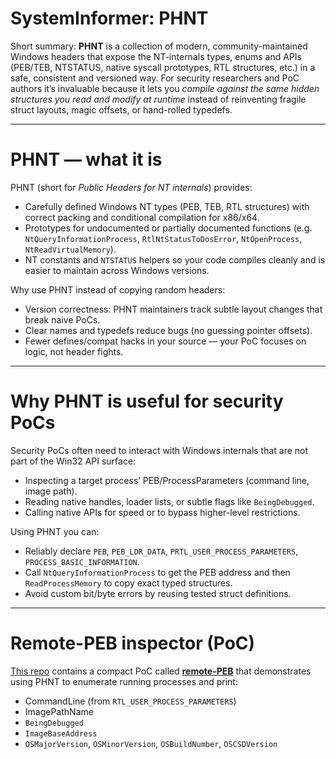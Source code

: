 # SystemInformer: PHNT 

Short summary: **PHNT** is a collection of modern, community-maintained Windows headers that expose the NT-internals types, enums and APIs (PEB/TEB, NTSTATUS, native syscall prototypes, RTL structures, etc.) in a safe, consistent and versioned way. For security researchers and PoC authors it’s invaluable because it lets you *compile against the same hidden structures you read and modify at runtime* instead of reinventing fragile struct layouts, magic offsets, or hand-rolled typedefs.

---

# PHNT — what it is

PHNT (short for *Public Headers for NT internals*) provides:

* Carefully defined Windows NT types (PEB, TEB, RTL structures) with correct packing and conditional compilation for x86/x64.
* Prototypes for undocumented or partially documented functions (e.g. `NtQueryInformationProcess`, `RtlNtStatusToDosError`, `NtOpenProcess`, `NtReadVirtualMemory`).
* NT constants and `NTSTATUS` helpers so your code compiles cleanly and is easier to maintain across Windows versions.

Why use PHNT instead of copying random headers:

* Version correctness: PHNT maintainers track subtle layout changes that break naive PoCs.
* Clear names and typedefs reduce bugs (no guessing pointer offsets).
* Fewer defines/compat hacks in your source — your PoC focuses on logic, not header fights.

---

# Why PHNT is useful for security PoCs

Security PoCs often need to interact with Windows internals that are not part of the Win32 API surface:

* Inspecting a target process’ PEB/ProcessParameters (command line, image path).
* Reading native handles, loader lists, or subtle flags like `BeingDebugged`.
* Calling native APIs for speed or to bypass higher-level restrictions.

Using PHNT you can:

* Reliably declare `PEB`, `PEB_LDR_DATA`, `PRTL_USER_PROCESS_PARAMETERS`, `PROCESS_BASIC_INFORMATION`.
* Call `NtQueryInformationProcess` to get the PEB address and then `ReadProcessMemory` to copy exact typed structures.
* Avoid custom bit/byte errors by reusing tested struct definitions.


---

# Remote-PEB inspector (PoC)

[This repo](https://github.com/adanto/remote-PEB) contains a compact PoC called [**remote-PEB**](https://github.com/adanto/remote-PEB) that demonstrates using PHNT to enumerate running processes and print:

* CommandLine (from `RTL_USER_PROCESS_PARAMETERS`)
* ImagePathName
* `BeingDebugged`
* `ImageBaseAddress`
* `OSMajorVersion`, `OSMinorVersion`, `OSBuildNumber`, `OSCSDVersion`
